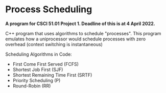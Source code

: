 # Process Scheduling
**A program for CSCI 51.01 Project 1. Deadline of this is at 4 April 2022.**

C++ program that uses algorithms to schedule "processes". This program emulates how a uniprocessor would schedule processes with zero overhead (context switching is instantaneous)

Scheduling Algorithms in Code:

- First Come First Served (FCFS)
- Shortest Job First (SJF)
- Shortest Remaining Time First (SRTF)
- Priority Scheduling (P)
- Round-Robin (RR)
